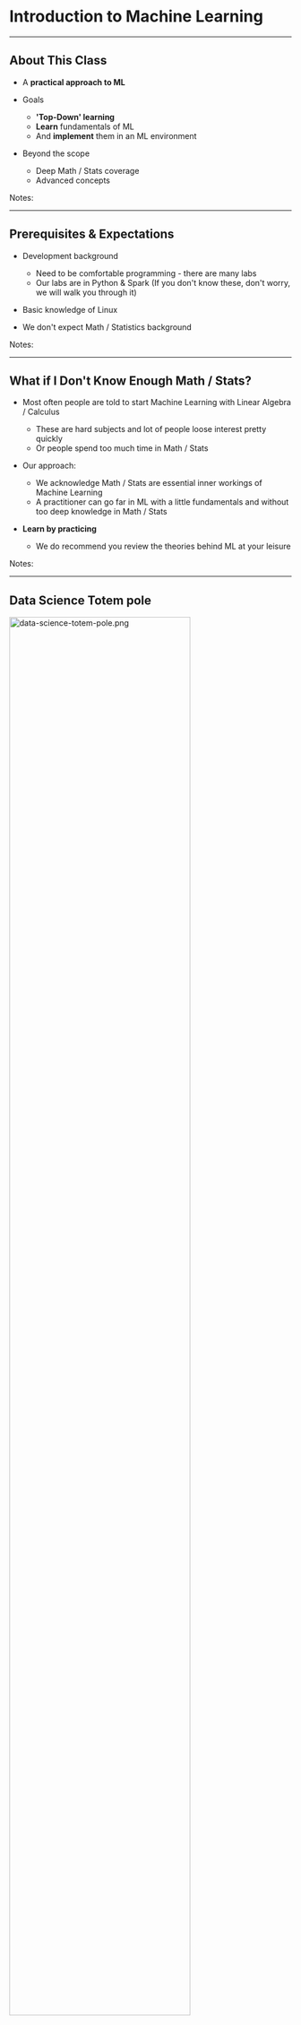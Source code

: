 
# Introduction to Machine Learning

---

## About This Class

* A **practical approach to ML**

* Goals
    - **'Top-Down' learning**
    - **Learn** fundamentals of ML
    - And **implement** them in an ML environment

* Beyond the scope
    - Deep Math / Stats coverage
    - Advanced concepts

Notes:

---

## Prerequisites & Expectations

* Development background
    - Need to be comfortable programming - there are many labs
    - Our labs are in Python & Spark  (If you don't know these, don't worry, we will walk you through it)

* Basic knowledge of Linux

* We don't expect Math / Statistics background

Notes:

---

## What if I Don't Know Enough Math / Stats?

* Most often people are told to start Machine Learning with Linear Algebra / Calculus
    - These are hard subjects and lot of people loose interest pretty quickly
    - Or people spend too much time in Math / Stats

* Our approach:
    - We acknowledge Math / Stats are essential inner workings of Machine Learning
    - A practitioner can go far in ML with a little fundamentals and without too deep knowledge in Math / Stats 
    
*  **Learn by practicing**
    - We do recommend you review the theories behind ML at your leisure

Notes:

---

## Data Science Totem pole

<img src="../../assets/images/machine-learning/data-science-totem-pole.png" alt="data-science-totem-pole.png" style="width:80%;"/> <!-- {"left" : 0.55, "top" : 1.09, "height" : 5.48, "width" : 9.16} -->


Notes:

---

## Goal For This ML Class

* Goal for this class is to give you 'ML Engineer' level of knowledge

<img src="../../assets/images/machine-learning/data-practitioner.png" alt="data-practitioner.png" style="width:70%;"/> <!-- {"left" : 0.93, "top" : 1.84, "height" : 5.27, "width" : 8.39} -->



Notes:

---

## Our Teaching Philosophy

* Enable you to be a **'data practitioner'** by giving you
    - The essential knowledge of ML
    - Plenty of time and playground environment for learning the API
    - Show how to evaluate, test, and tweak the models
    - Expose you to useful tools

* Emphasis on concepts & fundamentals, not API

* Highly interactive (questions, discussions ..etc  are welcome)

* Hands-on – lots and lots of labs! (learn by doing)


Notes:

* All the labs are verified at 1.3 even though latest is 1.4

---

## Some Highlights of this Class

* Machine Learning is the focus of this course 
* The concepts are generic you can implement them any ML platforms (R, Python, Spark)

<img src="../../assets/images/machine-learning/some-highlights.png" alt="some-highlights.png" style="width:70%;"/> <!-- {"left" : 0.97, "top" : 3.87, "height" : 2.91, "width" : 8.3} -->


Notes:


---

## Real World Datasets

* We will work on real world datasets such as
    - Uber Trips data
    - Walmart Shopping data
    - Netflix recommendation
    - Credit card default data
    - Prosper loan data
    - NYSE Stock data

<img src="../../assets/images/logos/netflix-logo-1.png" alt="XXX image missing" style="max-width:100%;" width="20%" /> &nbsp;  &nbsp;
<img src="../../assets/images/logos/prosper-logo-1.png" alt="XXX image missing" style="max-width:100%;" width="20%" /> &nbsp;  &nbsp;
<img src="../../assets/images/logos/uber-logo-1.png" alt="XXX image missing" style="max-width:100%;" width="20%" /> &nbsp;  &nbsp;
<img src="../../assets/images/logos/walmart-logo-1.png" alt="XXX image missing" style="max-width:100%;" width="20%" /> &nbsp;  &nbsp;





Notes:


---

## Workshop Overview

* **Day 1**
    - ML intro
    - ML Concepts
    - Statistics Primer
    - Data Exploration & Visualizing
    - Feature Engineering
    - Spark ML Library Overview

* **Day 2**
    - Linear Regression
    - Logistic Regression
    - SVM
    - Naïve Bayes



---

## Workshop Overview

* **Day 3**
    - Decision Trees
    - Random Forest
    - Clustering
    - K-Means
    - PCA
    - Recommendations

* **Workshops**
    - Final day, solve a problem end to end
    - Daily workshops (time permitting)

Notes:
---

## Lots of Labs : Learn By Doing

<img src="../../assets/images/generic/3rd-party/simpsons-1.png" alt="XXX image missing" style="width:60%;"/> <!-- {"left" : 1.7, "top" : 0.97, "height" : 5.53, "width" : 6.85} -->




---


## After The Class...

<img src="../../assets/images/machine-learning/3rd-party/AFTER_THE_CLASS.jpg" alt="AFTER_THE_CLASS.jpg" style="width:50%;"/> <!-- {"left" : 1.69, "top" : 0.93, "height" : 5.65, "width" : 6.88} -->


Notes:

* By the end of the class...

---

## About You And Me

* About you
    - Your Name
    - Your background (developer, admin, manager, etc.)
    - Technologies you are familiar with
    - Familiarity with Machine Learning   
    (scale of 1 – 4 ;  1 – new, 2 - know some concepts,  3 – too a course, 4 -  using it at work)
    - Something non-technical about you!  
    (favorite ice cream flavor / hobby…etc)

<img src="../../assets/images/generic/3rd-party/ice-cream-3.png" style="width:30%;"/>   &nbsp;
<img src="../../assets/images/generic/3rd-party/hiking-3.jpg" style="width:25%;"/>
<img src="../../assets/images/generic/3rd-party/biking-1.jpg" style="width:25%;"/>



Notes:


---

## Recommended Resources

* Please see our handout

Notes:


---

## Class Logistics

* Instructor’s contact

* Slides
    - For each session, slides will be emailed out or delivered via virtual classroom

* Labs
    - Lab files will be distributed

* Playground
    - Provided in the cloud

---


## Let's Get Started!
